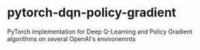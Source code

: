 # pytorch-dqn-policy-gradient
PyTorch implementation for Deep Q-Learning and Policy Gradient algorithms on several OpenAI's environemnts
